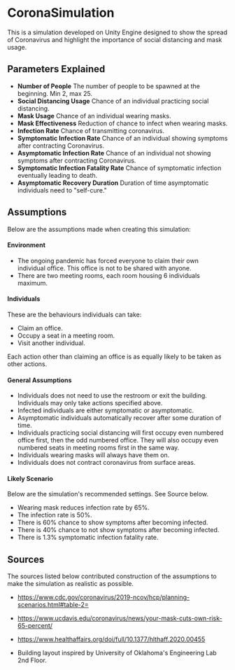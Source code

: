 # CoronaSimulation

This is a simulation developed on Unity Engine designed to show the spread of Coronavirus and highlight the importance of social distancing and mask usage. 

## Parameters Explained

* **Number of People** The number of people to be spawned at the beginning. Min 2, max 25. 
* **Social Distancing Usage** Chance of an individual practicing social distancing.
* **Mask Usage** Chance of an individual wearing masks.
* **Mask Effectiveness** Reduction of chance to infect when wearing masks.
* **Infection Rate** Chance of transmitting coronavirus. 
* **Symptomatic Infection Rate** Chance of an individual showing symptoms after contracting Coronavirus.
* **Asymptomatic Infection Rate** Chance of an individual not showing symptoms after contracting Coronavirus.
* **Symptomatic Infection Fatality Rate** Chance of symptomatic infection eventually leading to death.
* **Asymptomatic Recovery Duration** Duration of time asymptomatic individuals need to "self-cure."

## Assumptions

Below are the assumptions made when creating this simulation:

#### Environment

* The ongoing pandemic has forced everyone to claim their own individual office. This office is not to be shared with anyone. 
* There are two meeting rooms, each room housing 6 individuals maximum.

#### Individuals

These are the behaviours individuals can take:

* Claim an office.
* Occupy a seat in a meeting room.
* Visit another individual.

Each action other than claiming an office is as equally likely to be taken as other actions.

#### General Assumptions

* Individuals does not need to use the restroom or exit the building. Individuals may only take actions specified above.
* Infected individuals are either symptomatic or asymptomatic.
* Asymptomatic individuals automatically recover after some duration of time.
* Individuals practicing social distancing will first occupy even numbered office first, then the odd numbered office. They will also occupy even numbered seats in meeting rooms first in the same way. 
* Individuals wearing masks will always have them on. 
* Individuals does not contract coronavirus from surface areas. 

#### Likely Scenario

Below are the simulation's recommended settings. See Source below.

* Wearing mask reduces infection rate by 65%.
* The infection rate is 50%.
* There is 60% chance to show symptoms after becoming infected.
* There is 40% chance to not show symptoms after becoming infected.
* There is 1.3% symptomatic infection fatality rate.


## Sources

The sources listed below contributed construction of the assumptions to make the simulation as realistic as possible.

* https://www.cdc.gov/coronavirus/2019-ncov/hcp/planning-scenarios.html#table-2=
* https://www.ucdavis.edu/coronavirus/news/your-mask-cuts-own-risk-65-percent/
* https://www.healthaffairs.org/doi/full/10.1377/hlthaff.2020.00455

* Building layout inspired by University of Oklahoma's Engineering Lab 2nd Floor.
